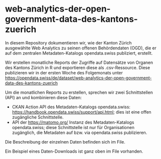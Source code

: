 # web-analytics-der-open-government-data-des-kantons-zuerich

In diesem Repository dokumentieren wir, wie der Kanton Zürich ausgewählte Web Analytics zu seinen offenen Behördendaten (OGD), die er auf dem zentralen Metadaten-Katalogs opendata.swiss publiziert, erstellt.

Wir erstellen monatliche Reports der Zugriffe auf Datensätze von Organen des Kantons Zürich in R und exportieren diese als .csv-Ressource. Diese publizieren wir in der ersten Woche des Folgemonats unter https://opendata.swiss/de/dataset/web-analytics-der-open-government-data-des-kantons-zuerich

Um die monatlichen Reports zu erstellen, sprechen wir zwei Schnittstellen (API) an und kombinieren diese Daten:
* CKAN Action API des Metadaten-Katalogs opendata.swiss: https://handbook.opendata.swiss/support/api.html; dies ist eine offen zugängliche Schnittstelle.
* API der https://matomo.org/ Instanz des Metadaten-Katalogs opendata.swiss; diese Schnittstelle ist nur für Organisationen zugänglich, die Metadaten auf bzw. via opendata.swiss publizieren.

Die Beschreibung der einzelnen Daten befinden sich im File.

Ein Beispiel eines Daten-Downloads ist ganz oben im File vorhanden.
